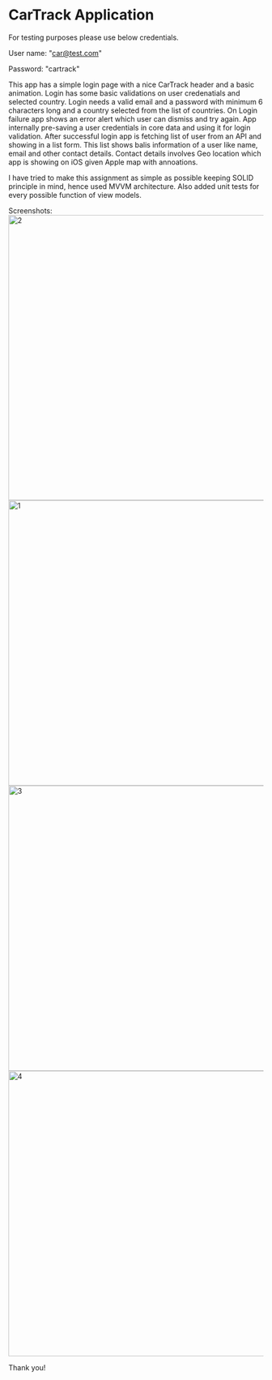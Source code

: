 # CarTrack Application

For testing purposes please use below credentials. 

User name: "car@test.com"

Password: "cartrack"

This app has a simple login page with a nice CarTrack header and a basic animation.
Login has some basic validations on user credenatials and selected country. 
Login needs a valid email and a password with minimum 6 characters long and a country selected from the list of countries.
On Login failure app shows an error alert which user can dismiss and try again.
App internally pre-saving a user credentials in core data and using it for login validation.
After successful login app is fetching list of user from an API and showing in a list form.
This list shows balis information of a user like name, email and other contact details.
Contact details involves Geo location which app is showing on iOS given Apple map with annoations.

I have tried to make this assignment as simple as possible keeping SOLID principle in mind, hence used MVVM architecture.
Also added unit tests for every possible function of view models.

Screenshots:
<img width="563" alt="2" src="https://user-images.githubusercontent.com/3774232/117022575-ef4d8a00-ad2a-11eb-8d9a-b93028fa1bc9.png">
<img width="563" alt="1" src="https://user-images.githubusercontent.com/3774232/117022531-e65cb880-ad2a-11eb-85c6-25ea92e592b1.png">
<img width="563" alt="3" src="https://user-images.githubusercontent.com/3774232/117022633-f7a5c500-ad2a-11eb-8612-01c80fd5a662.png">
<img width="563" alt="4" src="https://user-images.githubusercontent.com/3774232/117022672-fffe0000-ad2a-11eb-9ecc-653bb27d60b3.png">

Thank you!

